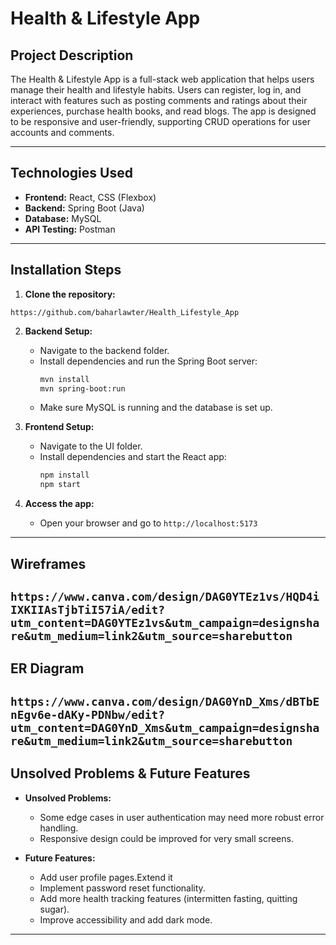 # Health & Lifestyle App

## Project Description

The Health & Lifestyle App is a full-stack web application that helps users manage their health and lifestyle habits. Users can register, log in, and interact with features such as posting comments and ratings about their experiences, purchase health books, and read blogs. The app is designed to be responsive and user-friendly, supporting CRUD operations for user accounts and comments.

---

## Technologies Used

- **Frontend:** React, CSS (Flexbox)
- **Backend:** Spring Boot (Java)
- **Database:** MySQL
- **API Testing:** Postman

---

## Installation Steps

1. **Clone the repository:**

`https://github.com/baharlawter/Health_Lifestyle_App`

2. **Backend Setup:**

   - Navigate to the backend folder.
   - Install dependencies and run the Spring Boot server:
     ```bash
     mvn install
     mvn spring-boot:run
     ```
   - Make sure MySQL is running and the database is set up.

3. **Frontend Setup:**
   - Navigate to the UI folder.
   - Install dependencies and start the React app:
     ```bash
     npm install
     npm start
     ```
4. **Access the app:**
   - Open your browser and go to `http://localhost:5173`

---

## Wireframes

## `https://www.canva.com/design/DAG0YTEz1vs/HQD4iIXKIIAsTjbTiI57iA/edit?utm_content=DAG0YTEz1vs&utm_campaign=designshare&utm_medium=link2&utm_source=sharebutton `

## ER Diagram

## `https://www.canva.com/design/DAG0YnD_Xms/dBTbEnEgv6e-dAKy-PDNbw/edit?utm_content=DAG0YnD_Xms&utm_campaign=designshare&utm_medium=link2&utm_source=sharebutton`

## Unsolved Problems & Future Features

- **Unsolved Problems:**

  - Some edge cases in user authentication may need more robust error handling.
  - Responsive design could be improved for very small screens.

- **Future Features:**
  - Add user profile pages.Extend it
  - Implement password reset functionality.
  - Add more health tracking features (intermitten fasting, quitting sugar).
  - Improve accessibility and add dark mode.

---
